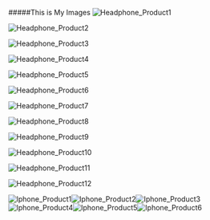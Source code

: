 #####This is My Images
![Headphone_Product1](./public/assets/images/products/headphone/headphone1.jpeg)

![Headphone_Product2](./public/assets/images/products/headphone/headphone2.jpeg)

![Headphone_Product3](./public/assets/images/products/headphone/headphone3.jpeg)

![Headphone_Product4](./public/assets/images/products/headphone/headphone4.jpeg)

![Headphone_Product5](./public/assets/images/products/headphone/headphone5.jpeg)

![Headphone_Product6](./public/assets/images/products/headphone/headphone6.jpeg)

![Headphone_Product7](./public/assets/images/products/headphone/headphone7.jpeg)

![Headphone_Product8](./public/assets/images/products/headphone/headphone8.jpeg)

![Headphone_Product9](./public/assets/images/products/headphone/headphone9.jpeg)

![Headphone_Product10](./public/assets/images/products/headphone/headphone10.jpeg)

![Headphone_Product11](./public/assets/images/products/headphone/headphone11.jpeg)

![Headphone_Product12](./public/assets/images/products/headphone/headphone12.jpeg)


![Iphone_Product1](./public/assets/images/products/iPhone/iphone1.jpeg)![Iphone_Product2](./public/assets/images/products/iPhone/iphone2.jpeg)![Iphone_Product3](./public/assets/images/products/iPhone/iphone3.jpeg)![Iphone_Product4](./public/assets/images/products/iPhone/iphone1.jpeg)![Iphone_Product5](./public/assets/images/products/iPhone/iphone5.jpeg)![Iphone_Product6](./public/assets/images/products/iPhone/iphone6.jpeg)
